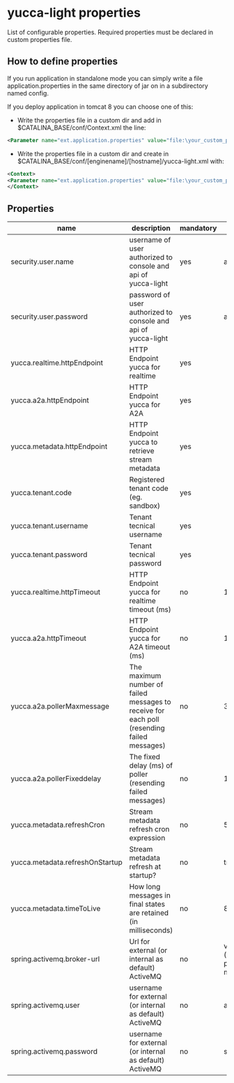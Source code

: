 yucca-light properties 
=============

List of configurable properties.
Required properties must be declared in custom properties file. 

How to define properties
------------------------

If you run application in standalone mode you can simply write a file application.properties in the same directory of jar on in a subdirectory named config.  

If you deploy application in tomcat 8 you can choose one of this:

* Write the properties file in a custom dir and add in $CATALINA_BASE/conf/Context.xml the line:
```xml
<Parameter name="ext.application.properties" value="file:\your_custom_path\your_properties_file"/>
```
* Write the properties file in a custom dir and create in $CATALINA_BASE/conf/[enginename]/[hostname]/yucca-light.xml with:
```xml
<Context>
<Parameter name="ext.application.properties" value="file:\your_custom_path\your_properties_file"/>
</Context>
```

Properties
-----------

name | description | mandatory | default value
-----|-------------|---------- | ------------
security.user.name|username of user authorized to console and api of yucca-light|yes|admin
security.user.password|password of user authorized to console and api of yucca-light|yes|admin
yucca.realtime.httpEndpoint | HTTP Endpoint yucca for realtime | yes |   
yucca.a2a.httpEndpoint |  HTTP Endpoint yucca for A2A | yes  |
yucca.metadata.httpEndpoint | HTTP Endpoint yucca to retrieve stream metadata | yes |  
yucca.tenant.code | Registered tenant code (eg. sandbox) | yes|
yucca.tenant.username | Tenant tecnical username | yes|
yucca.tenant.password | Tenant tecnical password | yes| 
yucca.realtime.httpTimeout| HTTP Endpoint yucca for realtime timeout (ms) | no |10000
yucca.a2a.httpTimeout| HTTP Endpoint yucca for A2A timeout (ms) | no |10000
yucca.a2a.pollerMaxmessage| The maximum number of failed messages to receive for each poll (resending failed messages) | no |3
yucca.a2a.pollerFixeddelay| The fixed delay (ms) of poller (resending failed messages)| no |10000
yucca.metadata.refreshCron| Stream metadata refresh cron expression | no |5 * * * * *
yucca.metadata.refreshOnStartup| Stream metadata refresh at startup? | no | true
yucca.metadata.timeToLive|How long messages in final states are retained (in milliseconds)| no | 864000000 (10 days)
spring.activemq.broker-url| Url for external (or internal as default) ActiveMQ | no|vm:(broker:(mqtt://localhost:1883)?persistent=false)?marshal=false
spring.activemq.user| username for external (or internal as default) ActiveMQ | no|admin
spring.activemq.password| username for external (or internal as default) ActiveMQ | no|secret


